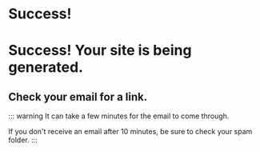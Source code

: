 # Success!

<h1>Success! Your site is being generated.</h1>

<h2>Check your email for a link.</h2>

::: warning
It can take a few minutes for the email to come through.

If you don't receive an email after 10 minutes, be sure to check your spam folder.
:::

<collect-email-form/>
